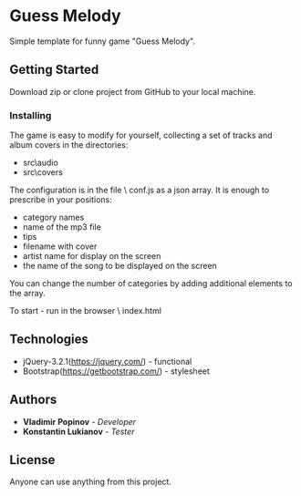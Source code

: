 # Guess Melody

Simple template for funny game "Guess Melody". 

## Getting Started

Download zip or clone project from GitHub to your local machine.

### Installing

The game is easy to modify for yourself, collecting a set of tracks and album covers in the directories:

* src\audio
* src\covers

The configuration is in the file \ conf.js as a json array. It is enough to prescribe in your positions:

* category names
* name of the mp3 file
* tips
* filename with cover
* artist name for display on the screen
* the name of the song to be displayed on the screen

You can change the number of categories by adding additional elements to the array.

To start - run in the browser \ index.html

## Technologies

* jQuery-3.2.1(https://jquery.com/) - functional
* Bootstrap(https://getbootstrap.com/) - stylesheet

## Authors

* **Vladimir Popinov** - *Developer*
* **Konstantin Lukianov** - *Tester*

## License

Anyone can use anything from this project.

